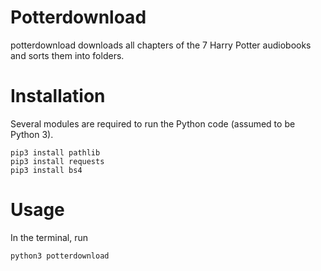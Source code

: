 # Potterdownload
potterdownload downloads all chapters of the 7 Harry Potter audiobooks and sorts them into folders.
# Installation
Several modules are required to run the Python code (assumed to be Python 3).
```
pip3 install pathlib
pip3 install requests
pip3 install bs4
```
# Usage
In the terminal, run
```
python3 potterdownload
```
